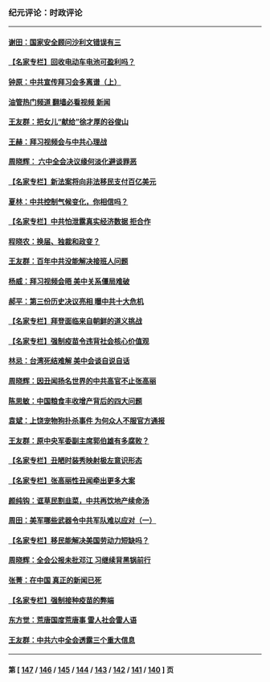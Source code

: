 ### 纪元评论：时政评论
---
#### [谢田：国家安全顾问沙利文错误有三](../../pages/nsc1025/n13384514.md?11190330) 
#### [【名家专栏】回收电动车电池可盈利吗？](../../pages/nsc1025/n13381631.md?11190330) 
#### [钟原：中共宣传拜习会多离谱（上）](../../pages/nsc1025/n13382610.md?11190330) 
#### [油管热门频道 翻墙必看视频 新闻](ok?11190330)
#### [王友群：把女儿“献给”徐才厚的谷俊山](../../pages/nsc1025/n13382520.md?11190330) 
#### [王赫：拜习视频会与中共心理战](../../pages/nsc1025/n13382429.md?11190330) 
#### [周晓辉： 六中全会决议缘何淡化避谈罪恶](../../pages/nsc1025/n13382247.md?11190330) 
#### [【名家专栏】新法案将向非法移民支付百亿美元](../../pages/nsc1025/n13381775.md?11190330) 
#### [夏林：中共控制气候变化，你相信吗？](../../pages/nsc1025/n13381993.md?11190330) 
#### [【名家专栏】中共怕泄露真实经济数据 拒合作](../../pages/nsc1025/n13381823.md?11190330) 
#### [程晓农：换届、独裁和政变？](../../pages/nsc1025/n13381085.md?11190330) 
#### [王友群：百年中共没能解决接班人问题](../../pages/nsc1025/n13380067.md?11190330) 
#### [杨威：拜习视频会晤 美中关系僵局难破](../../pages/nsc1025/n13380004.md?11190330) 
#### [郝平：第三份历史决议亮相 曝中共十大危机](../../pages/nsc1025/n13380028.md?11190330) 
#### [【名家专栏】拜登面临来自朝鲜的道义挑战](../../pages/nsc1025/n13379547.md?11190330) 
#### [【名家专栏】强制疫苗令违背社会核心价值观](../../pages/nsc1025/n13379558.md?11190330) 
#### [林忌：台湾死结难解 美中会谈自说自话](../../pages/nsc1025/n13379950.md?11190330) 
#### [周晓辉：因丑闻扬名世界的中共高官不止张高丽](../../pages/nsc1025/n13377763.md?11190330) 
#### [陈思敏：中国粮食丰收增产背后的四大问题](../../pages/nsc1025/n13379120.md?11190330) 
#### [袁斌：上饶宠物狗扑杀事件 为何众人不服官方通报](../../pages/nsc1025/n13379028.md?11190330) 
#### [王友群：原中央军委副主席郭伯雄有多腐败？](../../pages/nsc1025/n13378128.md?11190330) 
#### [【名家专栏】丑陋时装秀映射极左意识形态](../../pages/nsc1025/n13377230.md?11190330) 
#### [【名家专栏】张高丽性丑闻牵出更多大案](../../pages/nsc1025/n13377227.md?11190330) 
#### [颜纯钩：诓草民割韭菜，中共再饮地产续命汤](../../pages/nsc1025/n13376655.md?11190330) 
#### [周田：美军哪些武器令中共军队难以应对（一）](../../pages/nsc1025/n13375500.md?11190330) 
#### [【名家专栏】移民能解决美国劳动力短缺吗？](../../pages/nsc1025/n13375319.md?11190330) 
#### [周晓辉：全会公报未批邓江 习继续背黑锅前行](../../pages/nsc1025/n13375516.md?11190330) 
#### [张菁：在中国 真正的新闻已死](../../pages/nsc1025/n13375484.md?11190330) 
#### [【名家专栏】强制接种疫苗的弊端](../../pages/nsc1025/n13375306.md?11190330) 
#### [东方觉：荒唐国度荒唐事 雷人社会雷人语](../../pages/nsc1025/n13375041.md?11190330) 
#### [王友群：中共六中全会透露三个重大信息](../../pages/nsc1025/n13374571.md?11190330) 

---
#### 第 [ [147](./147.md?11190330) / [146](./146.md?11190330) / [145](./145.md?11190330) / [144](./144.md?11190330) / [143](./143.md?11190330) / [142](./142.md?11190330) / [141](./141.md?11190330) / [140](./140.md?11190330) ] 页
